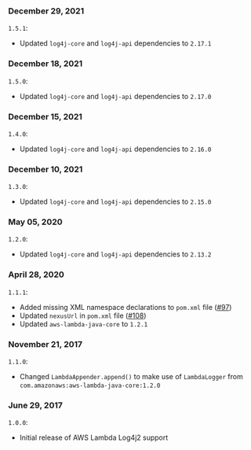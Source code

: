 ### December 29, 2021
`1.5.1`:
- Updated `log4j-core` and `log4j-api` dependencies to `2.17.1`

### December 18, 2021
`1.5.0`:
- Updated `log4j-core` and `log4j-api` dependencies to `2.17.0`

### December 15, 2021
`1.4.0`:
- Updated `log4j-core` and `log4j-api` dependencies to `2.16.0`

### December 10, 2021
`1.3.0`:
- Updated `log4j-core` and `log4j-api` dependencies to `2.15.0`

### May 05, 2020
`1.2.0`:
- Updated `log4j-core` and `log4j-api` dependencies to `2.13.2`

### April 28, 2020
`1.1.1`:
- Added missing XML namespace declarations to `pom.xml` file ([#97](https://github.com/aws/aws-lambda-java-libs/issues/97))
- Updated `nexusUrl` in `pom.xml` file ([#108](https://github.com/aws/aws-lambda-java-libs/issues/108))
- Updated `aws-lambda-java-core` to `1.2.1`

### November 21, 2017
`1.1.0`:
- Changed `LambdaAppender.append()` to make use of `LambdaLogger` from `com.amazonaws:aws-lambda-java-core:1.2.0`

### June 29, 2017
`1.0.0`:
- Initial release of AWS Lambda Log4j2 support